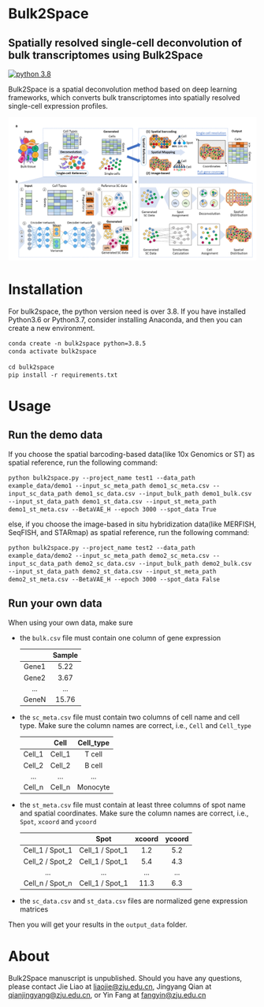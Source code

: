 # Bulk2Space

## Spatially resolved single-cell deconvolution of bulk transcriptomes using Bulk2Space 

[![python 3.8](https://img.shields.io/badge/python-3.8-brightgreen)](https://www.python.org/) 

Bulk2Space is a spatial deconvolution method based on deep learning frameworks, which converts bulk transcriptomes into spatially resolved single-cell expression profiles.

![Image text](images/overview.png)

# Installation
For bulk2space, the python version need is over 3.8. If you have installed Python3.6 or Python3.7, consider installing Anaconda, and then you can create a new environment.
```
conda create -n bulk2space python=3.8.5
conda activate bulk2space

cd bulk2space
pip install -r requirements.txt 
```

# Usage

## Run the demo data
If you choose the spatial barcoding-based data(like 10x Genomics or ST) as spatial reference, run the following command:
```
python bulk2space.py --project_name test1 --data_path example_data/demo1 --input_sc_meta_path demo1_sc_meta.csv --input_sc_data_path demo1_sc_data.csv --input_bulk_path demo1_bulk.csv --input_st_data_path demo1_st_data.csv --input_st_meta_path demo1_st_meta.csv --BetaVAE_H --epoch 3000 --spot_data True
```

else, if you choose the image-based in situ hybridization data(like MERFISH, SeqFISH, and STARmap) as spatial reference, run the following command:
```
python bulk2space.py --project_name test2 --data_path example_data/demo2 --input_sc_meta_path demo2_sc_meta.csv --input_sc_data_path demo2_sc_data.csv --input_bulk_path demo2_bulk.csv --input_st_data_path demo2_st_data.csv --input_st_meta_path demo2_st_meta.csv --BetaVAE_H --epoch 3000 --spot_data False
```

## Run your own data
When using your own data, make sure 
* the `bulk.csv` file must contain one column of gene expression

    |  | Sample | 
    | :-----: | :-----: | 
    | Gene1 | 5.22 |
    | Gene2 | 3.67 |
    | ... | ... |
    | GeneN | 15.76 |

* the `sc_meta.csv` file must contain two columns of cell name and cell type. Make sure the column names are correct, i.e., `Cell` and `Cell_type`

    |  | Cell | Cell_type |
    | :-----: | :-----: | :-----: |
    | Cell_1 | Cell_1 | T cell |
    | Cell_2 | Cell_2 | B cell |
    | ... | ... | ... |
    | Cell_n | Cell_n | Monocyte |

* the `st_meta.csv` file must contain at least three columns of spot name and spatial coordinates. Make sure the column names are correct, i.e., `Spot`, `xcoord` and `ycoord`

    |  | Spot | xcoord | ycoord |
    | :-----: | :-----: | :-----: | :-----: |
    | Cell_1 / Spot_1 | Cell_1 / Spot_1 | 1.2 | 5.2 |
    | Cell_2 / Spot_2 | Cell_1 / Spot_1 |5.4 | 4.3 |
    | ... | ... | ... | ... |
    | Cell_n / Spot_n | Cell_1 / Spot_1 | 11.3 | 6.3 |

* the `sc_data.csv` and `st_data.csv` files are normalized gene expression matrices

Then you will get your results in the `output_data` folder.


# About
Bulk2Space manuscript is unpublished. Should you have any questions, please contact Jie Liao at liaojie@zju.edu.cn, Jingyang Qian at qianjingyang@zju.edu.cn, or Yin Fang at fangyin@zju.edu.cn
